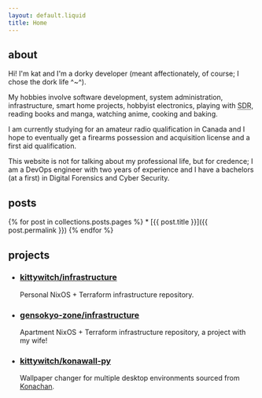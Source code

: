 ```yaml
---
layout: default.liquid
title: Home
---
```


<section id="about">

## about

Hi! I'm kat and I'm a dorky developer (meant affectionately, of course; I chose the dork life ^~^).

My hobbies involve software development, system administration, infrastructure, smart home projects, hobbyist electronics, playing with <abbr title="software defined radio">SDR</abbr>, reading books and manga, watching anime, cooking and baking.

I am currently studying for an amateur radio qualification in Canada and I hope to eventually get a firearms possession and acquisition license and a first aid qualification.</p>

This website is not for talking about my professional life, but for credence; I am a DevOps engineer with two years of experience and I have a bachelors (at a first) in Digital Forensics and Cyber Security.

</section>

<section id="posts">

## posts

<nav>
{% for post in collections.posts.pages %}
* [{{ post.title }}]({{ post.permalink }})
{% endfor %}
</nav>

</section>

<section id="projects">

## projects

<nav>
    <ul>
            <li>
                <article>
                    <a href="https://github.com/kittywitch/infrastructure">
                        <h3>kittywitch/infrastructure</h3>
                    </a>
                    <p>Personal NixOS + Terraform infrastructure repository.</p>
                </article>
            </li>
            <li>
                <article>
                    <a href="https://github.com/gensokyo.zone/infrastructure">
                        <h3>gensokyo-zone/infrastructure</h3>
                    </a>
                    <p>Apartment NixOS + Terraform infrastructure repository, a project with my wife!</p>
                </article>
            </li>
        <li>
            <article>
                <a href="https://github.com/kittywitch/konawall-py">
                    <h3>kittywitch/konawall-py</h3>
                </a>
                <p>Wallpaper changer for multiple desktop environments sourced from <a href="https://konachan.com">Konachan</a>.</p>
            </article>
        </li>
    </ul>
</nav>

</section>